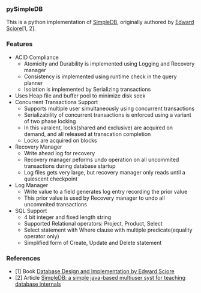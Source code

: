 ### pySimpleDB

This is a python implementation of [SimpleDB](https://cs.bc.edu/~sciore/simpledb/), originally authored by [Edward Sciore](https://www.bc.edu/bc-web/schools/morrissey/departments/computer-science/people/faculty-directory/edward-sciore.html)[1, 2].

### Features
- ACID Compliance
    - Atomicity and Durability is implemented using Logging and Recovery manager
    - Consistency is implemented using runtime check in the query planner
    - Isolation is implemented by Serializing transactions
- Uses Heap file and buffer pool to minimize disk seek
- Concurrent Transactions Support
    - Supports multiple user simultaneously using concurrent transactions
    - Serializability of concurrent transactions is enforced using a variant of two phase locking
    - In this varaient, locks(shared and exclusive) are acquired on demand, and all released at transcation completion
    - Locks are acquired on blocks
- Recovery Manager
  - Write ahead log for recovery
  - Recovery manager peforms undo operation on all uncommited transactions during database startup
  - Log files gets very large, but recovery manager only reads until a quiescent checkpoint
- Log Manager
  - Write value to a field generates log entry recording the prior value
  - This prior value is used by Recovery manager to undo all uncommited transactions
- SQL Support
  - 4 bit integer and fixed length string
  - Supported Relational operators: Project, Product, Select
  - Select statement with Where clause with multiple predicate(equality operator only)
  - Simplified form of Create, Update and Delete statement

### References
- [1] Book [Database Design and Implementation by Edward Sciore](https://link.springer.com/book/10.1007/978-3-030-33836-7)
- [2] Article [SimpleDB: a simple java-based multiuser syst for teaching database internals](https://dl.acm.org/doi/abs/10.1145/1227504.1227498)

